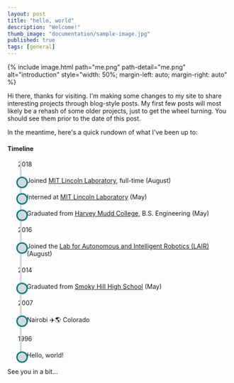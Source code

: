 ```yaml
---
layout: post
title: "hello, world"
description: "Welcome!"
thumb_image: "documentation/sample-image.jpg"
published: true
tags: [general]
---
```


{% include image.html path="me.png" path-detail="me.png" alt="introduction" style="width: 50%; margin-left: auto; margin-right: auto" %}

Hi there, thanks for visiting. I'm making some changes to my site to share interesting projects through blog-style posts. My first few posts will most likely be a rehash of some older projects, just to get the wheel turning. You should see them prior to the date of this post.

In the meantime, here's a quick rundown of what I've been up to: 
<style>
ul.timeline {
    list-style-type: none;
    position: relative;
}
ul.timeline:before {
    content: ' ';
    background: #d4d9df;
    display: inline-block;
    position: absolute;
    left: 28px;
    width: 4px;
    height: 98%;
    z-index: 400;
}
ul.timeline > li {
    margin: 20px 0;
    padding-left: 20px;
}
ul.timeline > li:before {
    content: ' ';
    background: #d4d9df;
    display: inline-block;
    position: absolute;
    border-radius: 50%;
    border: 3px solid teal;
    left: 20px;
    width: 20px;
    height: 20px;
    z-index: 400;
}
</style>
<div class="container mt-5 mb-5">
	<div class="row">
		<div class="col-md-6 offset-md-3">
			<h4>Timeline</h4>
			<ul class="timeline">
                2018
                <li>
					Joined <a target="_blank" href="https://www.ll.mit.edu/">MIT Lincoln Laboratory</a>, full-time (August)
				</li>
				<li>
					Interned at <a target="_blank" href="https://www.ll.mit.edu/">MIT Lincoln Laboratory</a> (May)
				</li>
				<li>
					Graduated from <a target="_blank" href="https://www.hmc.edu/">Harvey Mudd College</a>, B.S. Engineering (May)
				</li>
                2016
                <li>
					Joined the <a target="_blank" href="https://www.lair.hmc.edu/">Lab for Autonomous and Intelligent Robotics (LAIR)</a> (August)
				</li>
                2014
				<li>
					Graduated from <a target="_blank" href="https://www.cherrycreekschools.org/smokyhill">Smoky Hill High School</a> (May)
				</li>
                2007
                <li>
					Nairobi  ✈️🌎  Colorado
				</li>
                1996
                <li>
					Hello, world!
				</li>
			</ul>
		</div>
	</div>
</div>

See you in a bit...
